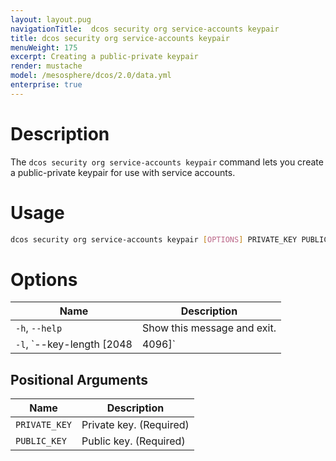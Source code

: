 ```yaml
---
layout: layout.pug
navigationTitle:  dcos security org service-accounts keypair
title: dcos security org service-accounts keypair
menuWeight: 175
excerpt: Creating a public-private keypair
render: mustache
model: /mesosphere/dcos/2.0/data.yml
enterprise: true
---
```


# Description

The `dcos security org service-accounts keypair` command lets you create a public-private keypair for use with service accounts.

# Usage

```bash
dcos security org service-accounts keypair [OPTIONS] PRIVATE_KEY PUBLIC_KEY
```

# Options

| Name |  Description |
|---------|-------------|
|  `-h`, `--help` |  Show this message and exit.|
| `-l`, `--key-length [2048|4096]` | Length of the RSA key. |

## Positional Arguments

| Name |  Description |
|---------|-------------|
| `PRIVATE_KEY` | Private key. (Required)|
| `PUBLIC_KEY` | Public key. (Required)|

